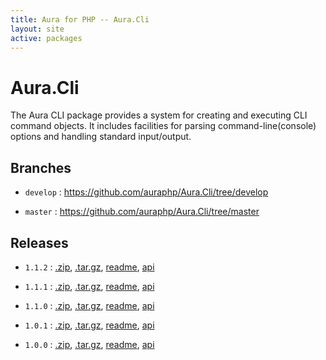 ```yaml
---
title: Aura for PHP -- Aura.Cli
layout: site
active: packages
---
```


Aura.Cli
========

The Aura CLI package provides a system for creating and executing CLI command objects.  It includes facilities for parsing command-line(console) options and handling standard input/output.

Branches
--------

- `develop` : <https://github.com/auraphp/Aura.Cli/tree/develop>

- `master` : <https://github.com/auraphp/Aura.Cli/tree/master>

Releases
--------

- `1.1.2` : [.zip](https://github.com/auraphp/Aura.Cli/zipball/1.1.2), [.tar.gz](https://github.com/auraphp/Aura.Cli/tarball/1.1.2), [readme](1.1.2/), [api](1.1.2/api/)

- `1.1.1` : [.zip](https://github.com/auraphp/Aura.Cli/zipball/1.1.1), [.tar.gz](https://github.com/auraphp/Aura.Cli/tarball/1.1.1), [readme](1.1.1/), [api](1.1.1/api/)

- `1.1.0` : [.zip](https://github.com/auraphp/Aura.Cli/zipball/1.1.0), [.tar.gz](https://github.com/auraphp/Aura.Cli/tarball/1.1.0), [readme](1.1.0/), [api](1.1.0/api/)

- `1.0.1` : [.zip](https://github.com/auraphp/Aura.Cli/zipball/1.0.1), [.tar.gz](https://github.com/auraphp/Aura.Cli/tarball/1.0.1), [readme](1.0.1/), [api](1.0.1/api/)

- `1.0.0` : [.zip](https://github.com/auraphp/Aura.Cli/zipball/1.0.0), [.tar.gz](https://github.com/auraphp/Aura.Cli/tarball/1.0.0), [readme](1.0.0/), [api](1.0.0/api/)

